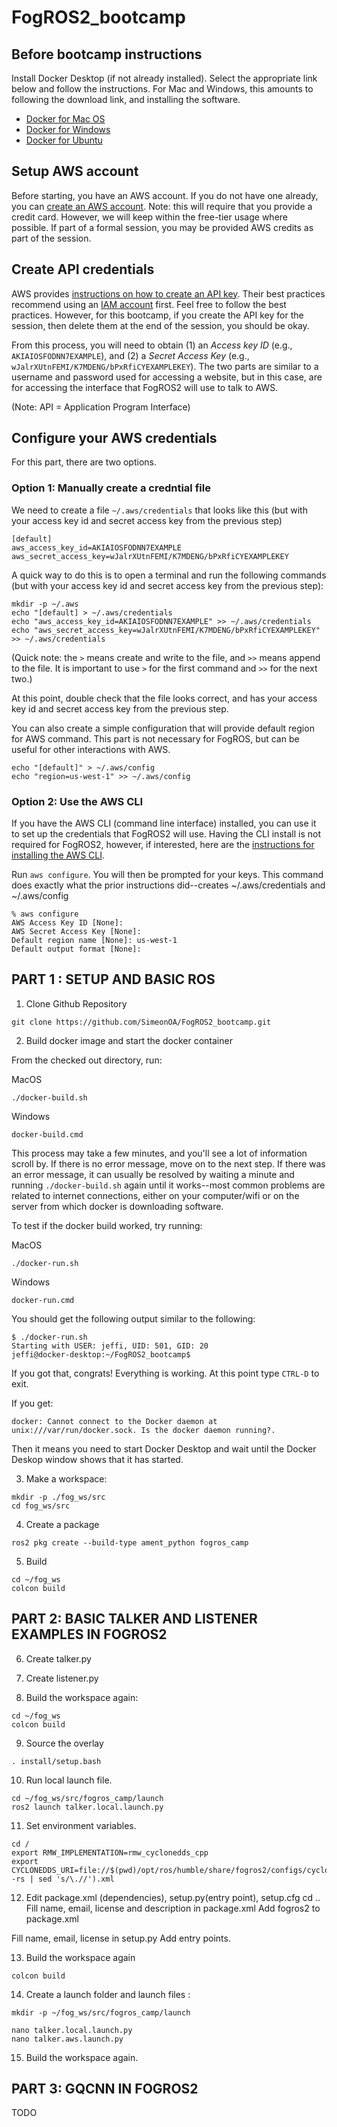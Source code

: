 # FogROS2_bootcamp

## Before bootcamp instructions

Install Docker Desktop (if not already installed).  Select the appropriate link below and follow the instructions.  For Mac and Windows, this amounts to following the download link, and installing the software.

* [Docker for Mac OS](https://docs.docker.com/desktop/install/mac-install/)
* [Docker for Windows](https://docs.docker.com/desktop/install/windows-install/)
* [Docker for Ubuntu](https://docs.docker.com/engine/install/ubuntu/)

## Setup AWS account

Before starting, you have an AWS account.  If you do not have one already, you can [create an AWS account](https://docs.aws.amazon.com/accounts/latest/reference/manage-acct-creating.html).  Note: this will require that you provide a credit card.  However, we will keep within the free-tier usage where possible.  If part of a formal session, you may be provided AWS credits as part of the session.

## Create API credentials

AWS provides [instructions on how to create an API key](https://docs.aws.amazon.com/IAM/latest/UserGuide/id_credentials_access-keys.html#Using_CreateAccessKey).  Their best practices recommend using an [IAM account](https://aws.amazon.com/premiumsupport/knowledge-center/create-access-key/) first.  Feel free to follow the best practices.  However, for this bootcamp, if you create the API key for the session, then delete them at the end of the session, you should be okay.

From this process, you will need to obtain (1) an *Access key ID* (e.g., `AKIAIOSFODNN7EXAMPLE`), and (2) a *Secret Access Key* (e.g., `wJalrXUtnFEMI/K7MDENG/bPxRfiCYEXAMPLEKEY`).  The two parts are similar to a username and password used for accessing a website, but in this case, are for accessing the interface that FogROS2 will use to talk to AWS.

(Note: API = Application Program Interface)

## Configure your AWS credentials

For this part, there are two options.

### Option 1: Manually create a credntial file

We need to create a file `~/.aws/credentials` that looks like this (but with your access key id and secret access key from the previous step)
```
[default]
aws_access_key_id=AKIAIOSFODNN7EXAMPLE
aws_secret_access_key=wJalrXUtnFEMI/K7MDENG/bPxRfiCYEXAMPLEKEY
```

A quick way to do this is to open a terminal and run the following commands (but with your access key id and secret access key from the previous step):
```
mkdir -p ~/.aws
echo "[default] > ~/.aws/credentials
echo "aws_access_key_id=AKIAIOSFODNN7EXAMPLE" >> ~/.aws/credentials
echo "aws_secret_access_key=wJalrXUtnFEMI/K7MDENG/bPxRfiCYEXAMPLEKEY" >> ~/.aws/credentials
```
(Quick note: the `>` means create and write to the file, and `>>` means append to the file.  It is important to use `>` for the first command and `>>` for the next two.)

At this point, double check that the file looks correct, and has your access key id and secret access key from the previous step.

You can also create a simple configuration that will provide default region for AWS command.  This part is not necessary for FogROS, but can be useful for other interactions with AWS.
```
echo "[default]" > ~/.aws/config
echo "region=us-west-1" >> ~/.aws/config
```

### Option 2: Use the AWS CLI

If you have the AWS CLI (command line interface) installed, you can use it to set up the credentials that FogROS2 will use.  Having the CLI install is not required for FogROS2, however, if interested, here are the [instructions for installing the AWS CLI](https://docs.aws.amazon.com/cli/latest/userguide/getting-started-install.html).

Run `aws configure`.  You will then be prompted for your keys.  This command does exactly what the prior instructions did--creates ~/.aws/credentials and ~/.aws/config

```
% aws configure
AWS Access Key ID [None]: 
AWS Secret Access Key [None]: 
Default region name [None]: us-west-1
Default output format [None]:
```

## PART 1 : SETUP AND BASIC ROS

1. Clone Github Repository
```
git clone https://github.com/SimeonOA/FogROS2_bootcamp.git
```
2. Build docker image and start the docker container

From the checked out directory, run:

MacOS
```
./docker-build.sh
```

Windows
```
docker-build.cmd
```

This process may take a few minutes, and you'll see a lot of information scroll by.  If there is no error message, move on to the next step.  If there was an error message, it can usually be resolved by waiting a minute and running `./docker-build.sh` again until it works--most common problems are related to internet connections, either on your computer/wifi or on the server from which docker is downloading software.


To test if the docker build worked, try running:

MacOS
```
./docker-run.sh
```

Windows
```
docker-run.cmd
```

You should get the following output similar to the following:
```
$ ./docker-run.sh 
Starting with USER: jeffi, UID: 501, GID: 20
jeffi@docker-desktop:~/FogROS2_bootcamp$ 
```
If you got that, congrats!  Everything is working.  At this point type `CTRL-D` to exit.


If you get:
```
docker: Cannot connect to the Docker daemon at unix:///var/run/docker.sock. Is the docker daemon running?.
```
Then it means you need to start Docker Desktop and wait until the Docker Deskop window shows that it has started.


3. Make a workspace:
```
mkdir -p ./fog_ws/src
cd fog_ws/src
```

4. Create a package
```
ros2 pkg create --build-type ament_python fogros_camp
```

5. Build
```
cd ~/fog_ws
colcon build
```


## PART 2: BASIC TALKER AND LISTENER EXAMPLES IN FOGROS2

6. Create talker.py
7. Create listener.py

8. Build the workspace again:
```
cd ~/fog_ws
colcon build
```

9. Source the overlay
```
. install/setup.bash
```

10. Run local launch file.
```
cd ~/fog_ws/src/fogros_camp/launch
ros2 launch talker.local.launch.py
```

11. Set environment variables. 
```
cd /
export RMW_IMPLEMENTATION=rmw_cyclonedds_cpp
export CYCLONEDDS_URI=file://$(pwd)/opt/ros/humble/share/fogros2/configs/cyclonedds.ubuntu.$(lsb_release -rs | sed 's/\.//').xml
```

12. Edit package.xml (dependencies), setup.py(entry point), setup.cfg
cd ..
Fill name, email, license and description in package.xml
Add <depend>fogros2</depend> to package.xml

Fill name, email, license in setup.py
Add entry points.


13. Build the workspace again
```
colcon build
```


14. Create a launch folder and launch files : 
```
mkdir -p ~/fog_ws/src/fogros_camp/launch

nano talker.local.launch.py 
nano talker.aws.launch.py
```

15. Build the workspace again.


## PART 3: GQCNN IN FOGROS2
TODO
